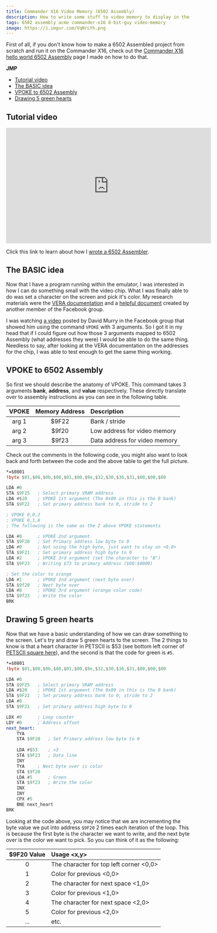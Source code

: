 ```yaml
---
title: Commander X16 Video Memory (6502 Assembly)
description: How to write some stuff to video memory to display in the Commander X16
tags: 6502 assembly acme commander-x16 8-bit-guy video-memory
image: https://i.imgur.com/VqNrLYh.png
---
```


First of all, if you don't know how to make a 6502 Assembled project from scratch and run it on the Commander X16, check out the [Commander X16 hello world 6502 Assembly](commander-x16-hello-world-6502-assembly.md) page I made on how to do that.

**JMP**
- [Tutorial video](#tutorial-video)
- [The BASIC idea](#the-basic-idea)
- [VPOKE to 6502 Assembly](#vpoke-to-6502-assembly)
- [Drawing 5 green hearts](#drawing-5-green-hearts)

## Tutorial video
<iframe width="560" height="315" src="https://www.youtube.com/embed/ZXn-lpf9f_k" frameborder="0" allow="accelerometer; autoplay; encrypted-media; gyroscope; picture-in-picture" allowfullscreen></iframe>

Click this link to learn about how I [wrote a 6502 Assembler](https://thelastvalkyrie.net/writing-6502-assembler.html).

## The BASIC idea
Now that I have a program running within the emulator, I was interested in how I can do something small with the video chip. What I was finally able to do was set a character on the screen and pick it's color. My research materials were the [VERA documentation](https://github.com/commanderx16/x16-docs/blob/master/VERA%20Programmer's%20Reference.md#external-address-space) and a [helpful document](https://docs.google.com/document/d/1pFlevjsf_PRcOb0QLJp9IGihgYsVtUIxEW5ZZqtu0z0/) created by another member of the Facebook group.

I was watching [a video](https://www.facebook.com/adric22/videos/10157689827480962/) posted by David Murry in the Facebook group that showed him using the command `VPOKE` with 3 arguments. So I got it in my head that if I could figure out how those 3 arguments mapped to 6502 Assembly (what addresses they were) I would be able to do the same thing. Needless to say, after looking at the VERA documentation on the addresses for the chip, I was able to test enough to get the same thing working.

## VPOKE to 6502 Assembly
So first we should describe the anatomy of VPOKE. This command takes 3 arguments **bank**, **address**, and **value** respectively. These directly translate over to assembly instructions as you can see in the following table.

| VPOKE | Memory Address |           Description         |
| :---: | :------------: | :---------------------------- |
| arg 1 |      $9F22     | Bank / stride                 |
| arg 2 |      $9f20     | Low address for video memory  |
| arg 3 |      $9f23     | Data address for video memory |

Check out the comments in the following code, you might also want to look back and forth between the code and the above table to get the full picture.
```asm
*=$0801
!byte $01,$08,$0b,$08,$01,$00,$9e,$32,$30,$36,$31,$00,$00,$00

LDA #0
STA $9F25	; Select primary VRAM address
LDA #$20	; VPOKE 1st argument (The 0x00 in this is the 0 bank)
STA $9F22	; Set primary address bank to 0, stride to 2

; VPOKE 0,0,2
; VPOKE 0,1,8
; The following is the same as the 2 above VPOKE statements

LDA #0		; VPOKE 2nd argument
STA $9F20	; Set Primary address low byte to 0
LDA #0		; Not using the high byte, just want to stay on <0,0>
STA $9F21	; Set primary address high byte to 0
LDA #2		; VPOKE 3rd argument (set the character to "B")
STA $9F23	; Writing $73 to primary address ($00:$0000)

; Set the color to orange
LDA #1		; VPOKE 2nd argument (next byte over)
STA $9f20	; Next byte over
LDA #8		; VPOKE 3rd argument (orange color code)
STA $9f23	; Write the color
BRK
```

## Drawing 5 green hearts
Now that we have a basic understanding of how we can draw something to the screen. Let's try and draw 5 green hearts to the screen. The 2 things to know is that a heart character in PETSCII is $53 (see bottom left corner of [PETSCII square here](https://en.wikipedia.org/wiki/PETSCII)), and the second is that the code for green is `#5`.
```asm
*=$0801
!byte $01,$08,$0b,$08,$01,$00,$9e,$32,$30,$36,$31,$00,$00,$00

LDA #0		
STA $9F25	; Select primary VRAM address
LDA #$20	; VPOKE 1st argument (The 0x00 in this is the 0 bank)
STA $9F22	; Set primary address bank to 0, stride to 2
LDA #0
STA $9F21	; Set primary address high byte to 0

LDX #0		; Loop counter
LDY #0		; Address offset
next_heart:
	TYA
	STA $9F20	; Set Primary address low byte to 0
    
	LDA #$53	; <3
	STA $9F23	; Data line
	INY
	TYA		; Next byte over is color
	STA $9f20
	LDA #5		; Green
	STA $9f23	; Write the color
	INX
	INY
	CPX #5
	BNE next_heart
BRK
```
Looking at the code above, you may notice that we are incrementing the byte value we put into address `$9F20` 2 times each iteration of the loop. This is because the first byte is the character we want to write, and the next byte over is the color we want to pick. So you can think of it as the following:

| $9F20 Value |               Usage <x,y>               |
| :---------: | :-------------------------------------- |
|      0      | The character for top left corner <0,0> |
|      1      | Color for previous <0,0>                |
|      2      | The character for next space <1,0>      |
|      3      | Color for previous <1,0>                |
|      4      | The character for next space <2,0>      |
|      5      | Color for previous <2,0>                |
|     ...     | etc.                                    |
